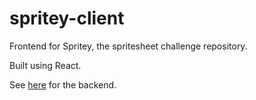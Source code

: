 # spritey-client

Frontend for Spritey, the spritesheet challenge repository.

Built using React.

See [here](https://github.com/tducasse/spritey) for the backend.
